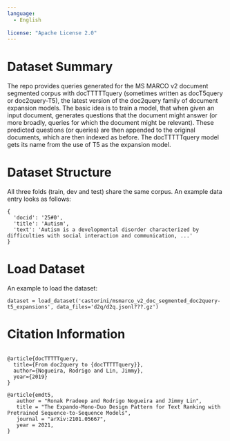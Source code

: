 ```yaml
---
language: 
  - English
    
license: "Apache License 2.0"
---
```

# Dataset Summary
The repo provides queries generated for the MS MARCO v2 document segmented corpus with docTTTTTquery (sometimes written as docT5query or doc2query-T5), the latest version of the doc2query family of document expansion models. The basic idea is to train a model, that when given an input document, generates questions that the document might answer (or more broadly, queries for which the document might be relevant). These predicted questions (or queries) are then appended to the original documents, which are then indexed as before. The docTTTTTquery model gets its name from the use of T5 as the expansion model.

# Dataset Structure

All three folds (train, dev and test) share the same corpus.
An example data entry looks as follows:
```
{
  'docid': '25#0', 
  'title': 'Autism', 
  'text': 'Autism is a developmental disorder characterized by difficulties with social interaction and communication, ...'
}
```
# Load Dataset
An example to load the dataset:
```
dataset = load_dataset('castorini/msmarco_v2_doc_segmented_doc2query-t5_expansions', data_files='d2q/d2q.jsonl???.gz')
```
# Citation Information
```

@article{docTTTTTquery,
  title={From doc2query to {docTTTTTquery}},
  author={Nogueira, Rodrigo and Lin, Jimmy},
  year={2019}
}

@article{emdt5,
   author = "Ronak Pradeep and Rodrigo Nogueira and Jimmy Lin",
   title = "The Expando-Mono-Duo Design Pattern for Text Ranking with Pretrained Sequence-to-Sequence Models",
   journal = "arXiv:2101.05667",
   year = 2021,
}

